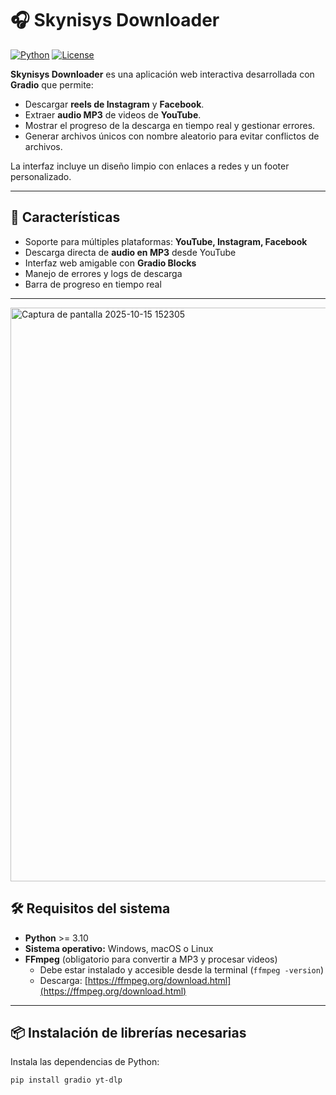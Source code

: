 # 🎧 Skynisys Downloader

[![Python](https://img.shields.io/badge/Python-3.10+-blue.svg)](https://www.python.org/)
[![License](https://img.shields.io/badge/License-MIT-green.svg)](LICENSE)

**Skynisys Downloader** es una aplicación web interactiva desarrollada con **Gradio** que permite:  

- Descargar **reels de Instagram** y **Facebook**.  
- Extraer **audio MP3** de videos de **YouTube**.  
- Mostrar el progreso de la descarga en tiempo real y gestionar errores.  
- Generar archivos únicos con nombre aleatorio para evitar conflictos de archivos.  

La interfaz incluye un diseño limpio con enlaces a redes y un footer personalizado.  

---

## 🌟 Características

- Soporte para múltiples plataformas: **YouTube, Instagram, Facebook**  
- Descarga directa de **audio en MP3** desde YouTube  
- Interfaz web amigable con **Gradio Blocks**  
- Manejo de errores y logs de descarga  
- Barra de progreso en tiempo real  

---
<img width="1905" height="918" alt="Captura de pantalla 2025-10-15 152305" src="https://github.com/user-attachments/assets/dd047dcd-c4b0-4d5b-97b0-28c004fe5f13" />

## 🛠 Requisitos del sistema

- **Python** >= 3.10  
- **Sistema operativo:** Windows, macOS o Linux  
- **FFmpeg** (obligatorio para convertir a MP3 y procesar videos)  
  - Debe estar instalado y accesible desde la terminal (`ffmpeg -version`)  
  - Descarga: [https://ffmpeg.org/download.html](https://ffmpeg.org/download.html)  

---

## 📦 Instalación de librerías necesarias

Instala las dependencias de Python:

```bash
pip install gradio yt-dlp


